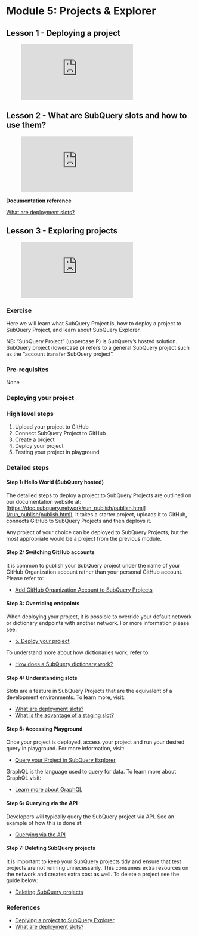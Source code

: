 # Module 5: Projects & Explorer

## Lesson 1 - Deploying a project

<figure class="video_container">
  <iframe src="https://www.youtube.com/embed/8QcFvd-_3YQ" frameborder="0" allowfullscreen="true"></iframe>
</figure>

## Lesson 2 - What are SubQuery slots and how to use them?

<figure class="video_container">
  <iframe src="https://www.youtube.com/embed/JeYa3JlxR1g" frameborder="0" allowfullscreen="true"></iframe>
</figure>

**Documentation reference**

[What are deployment slots?](/faqs/faqs/#how-much-does-it-cost-to-host-my-project-in-subquery-projects)

## Lesson 3 - Exploring projects

<figure class="video_container">
  <iframe src="https://www.youtube.com/embed/TMT00Ggs7tc" frameborder="0" allowfullscreen="true"></iframe>
</figure>

### Exercise

Here we will learn what SubQuery Project is, how to deploy a project to SubQuery Project, and learn about SubQuery Explorer.

NB: “SubQuery Project” (uppercase P) is SubQuery’s hosted solution. SubQuery project (lowercase p) refers to a general SubQuery project such as the “account transfer SubQuery project”.

### Pre-requisites

None

### Deploying your project

### High level steps

1. Upload your project to GitHub
2. Connect SubQuery Project to GitHub
3. Create a project
4. Deploy your project
5. Testing your project in playground

### Detailed steps

#### Step 1: Hello World (SubQuery hosted)

The detailed steps to deploy a project to SubQuery Projects are outlined on our documentation website at: [https://doc.subquery.network/run_publish/publish.html](/run_publish/publish.html). It takes a starter project, uploads it to GitHub, connects GitHub to SubQuery Projects and then deploys it.

Any project of your choice can be deployed to SubQuery Projects, but the most appropriate would be a project from the previous module.

#### Step 2: Switching GitHub accounts

It is common to publish your SubQuery project under the name of your GitHub Organization account rather than your personal GitHub account. Please refer to:

- [Add GitHub Organization Account to SubQuery Projects](/run_publish/publish.md#add-github-organization-account-to-subquery-projects)

#### Step 3: Overriding endpoints

When deploying your project, it is possible to override your default network or dictionary endpoints with another network. For more information please see:

- [5. Deploy your project](/run_publish/publish.md#deploy-your-first-version)

To understand more about how dictionaries work, refer to:

- [How does a SubQuery dictionary work?](/academy/tutorials_examples/dictionary.md)

#### Step 4: Understanding slots

Slots are a feature in SubQuery Projects that are the equivalent of a development environments. To learn more, visit:

- [What are deployment slots?](https://doc.subquery.network/faqs/faqs/#what-are-deployment-slots)
- [What is the advantage of a staging slot?](https://doc.subquery.network/faqs/faqs/#what-is-the-advantage-of-a-staging-slot)

#### Step 5: Accessing Playground

Once your project is deployed, access your project and run your desired query in playground. For more information, visit:

- [Query your Project in SubQuery Explorer](https://doc.subquery.network/run_publish/query.md)

GraphQL is the language used to query for data. To learn more about GraphQL visit:

- [Learn more about GraphQL](https://doc.subquery.network/run_publish/graphql.md)

#### Step 6: Querying via the API

Developers will typically query the SubQuery project via API. See an example of how this is done at:

- [Querying via the API](/quickstart/quickstart-polkadot.md#query-your-project)

#### Step 7: Deleting SubQuery projects

It is important to keep your SubQuery projects tidy and ensure that test projects are not running unnecessarily. This consumes extra resources on the network and creates extra cost as well. To delete a project see the guide below:

- [Deleting SubQuery projects](/academy/tutorials_examples/delete-projects.md)

### References

- [Deplying a project to SubQuery Explorer](/assets/pdf/Deploying_Subquery_Project)
- [What are deployment slots?](/faqs/faqs/#how-much-does-it-cost-to-host-my-project-in-subquery-projects)
